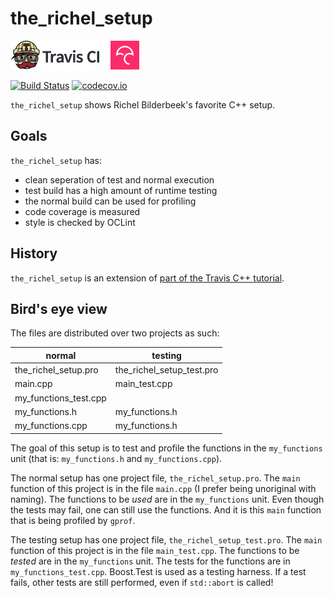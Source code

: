 # the_richel_setup

[![Travis CI logo](TravisCI.png)](https://travis-ci.org)
![Whitespace](Whitespace.png)
[![Codecov logo](Codecov.png)](https://www.codecov.io)

[![Build Status](https://travis-ci.org/richelbilderbeek/the_richel_setup.svg?branch=master)](https://travis-ci.org/richelbilderbeek/the_richel_setup)
[![codecov.io](https://codecov.io/github/richelbilderbeek/the_richel_setup/coverage.svg?branch=master)](https://codecov.io/github/richelbilderbeek/the_richel_setup?branch=master)

`the_richel_setup` shows Richel Bilderbeek's favorite C++ setup.

## Goals

`the_richel_setup` has:

 * clean seperation of test and normal execution
 * test build has a high amount of runtime testing
 * the normal build can be used for profiling
 * code coverage is measured
 * style is checked by OCLint

## History

`the_richel_setup` is an extension of [part of the Travis C++ tutorial](https://github.com/richelbilderbeek/travis_qmake_gcc_cpp14_boost_test_gcov_oclint).

## Bird's eye view

The files are distributed over two projects as such:

normal|testing
---|---
the_richel_setup.pro|the_richel_setup_test.pro
main.cpp|main_test.cpp
 |my_functions_test.cpp
my_functions.h|my_functions.h
my_functions.cpp|my_functions.h

The goal of this setup is to test and profile the functions in the `my_functions` unit (that is: `my_functions.h` and `my_functions.cpp`).

The normal setup has one project file, `the_richel_setup.pro`. The `main` function of this project is in the file `main.cpp` (I prefer being unoriginal with naming).
The functions to be *used* are in the `my_functions` unit. Even though the tests may fail, one can still use the functions. And it is this `main` function that is
being profiled by `gprof`.

The testing setup has one project file, `the_richel_setup_test.pro`. The `main` function of this project is in the file `main_test.cpp`.
The functions to be *tested* are in the `my_functions` unit. The tests for the functions are in `my_functions_test.cpp`. 
Boost.Test is used as a testing harness. If a test fails, other tests are still performed, even if `std::abort` is called! 
